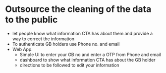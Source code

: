 # Outsource the cleaning of the data to the public 
- let people know what information CTA has about them and provide a way to correct the information
- To authenticate GB holders use Phone no. and email
- Web App.
	- Simple UI to enter your GB no and enter a OTP from Phone and email
	- dashboard to show what information CTA has about the GB holder
	- directions to be followed to edit your information